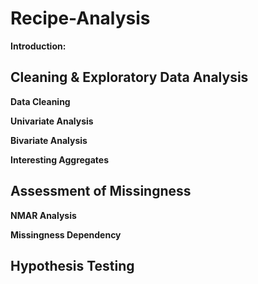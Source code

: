 # Recipe-Analysis
**Introduction:**


## Cleaning & Exploratory Data Analysis 
**Data Cleaning**

**Univariate Analysis**

**Bivariate Analysis**

**Interesting Aggregates**


## Assessment of Missingness
**NMAR Analysis**

**Missingness Dependency**


## Hypothesis Testing

